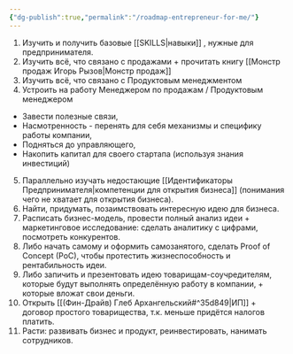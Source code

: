 ```yaml
---
{"dg-publish":true,"permalink":"/roadmap-entrepreneur-for-me/"}
---
```


1) Изучить и получить базовые [[SKILLS\|навыки]] , нужные для предпринимателя. 
2) Изучить всё, что связано с продажами + прочитать книгу [[Монстр продаж Игорь Рызов\|Монстр продаж]]
3) Изучить всё, что связано с Продуктовым менеджментом
4) Устроить на работу Менеджером по продажам / Продуктовым менеджером
- Завести полезные связи, 
- Насмотренность - перенять для себя механизмы и специфику работы компании,
- Подняться до управляющего, 
- Накопить капитал для своего стартапа (используя знания инвестиций)
5) Параллельно изучать недостающие [[Идентификаторы Предпринимателя\|компетенции для открытия бизнеса]] (понимания чего не хватает для открытия бизнеса).
6) Найти, придумать, позаимствовать интересную идею для бизнеса.
7) Расписать бизнес-модель, провести полный анализ идеи + маркетинговое исследование: сделать аналитику с цифрами, посмотреть конкурентов.
8) Либо начать самому и оформить самозанятого, сделать Proof of Concept (PoC), чтобы протестить жизнеспособность и рентабильность идеи.
9) Либо запичить и презентовать идею товарищам-соучредителям, которые будут выполнять определённую работу в компании, + которые вложат свои деньги.
10) Открыть [[(Фин-Драйв) Глеб Архангельский#^35d849\|ИП]] + договор простого товарищества, т.к. меньше придётся налогов платить.
11) Расти: развивать бизнес и продукт, реинвестировать, нанимать сотрудников. 